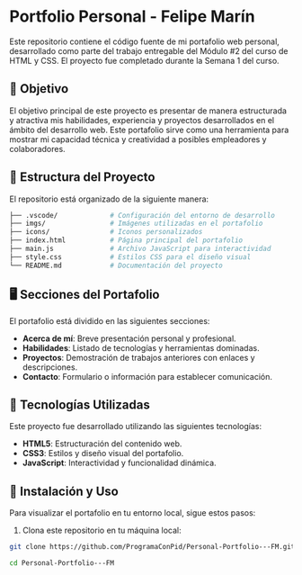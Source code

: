 # Portfolio Personal - Felipe Marín

Este repositorio contiene el código fuente de mi portafolio web personal, desarrollado como parte del trabajo entregable del Módulo #2 del curso de HTML y CSS. El proyecto fue completado durante la Semana 1 del curso.

## 🧭 Objetivo

El objetivo principal de este proyecto es presentar de manera estructurada y atractiva mis habilidades, experiencia y proyectos desarrollados en el ámbito del desarrollo web. Este portafolio sirve como una herramienta para mostrar mi capacidad técnica y creatividad a posibles empleadores y colaboradores.

## 📂 Estructura del Proyecto

El repositorio está organizado de la siguiente manera:

```graphql
├── .vscode/             # Configuración del entorno de desarrollo
├── imgs/                # Imágenes utilizadas en el portafolio
├── icons/               # Iconos personalizados
├── index.html           # Página principal del portafolio
├── main.js              # Archivo JavaScript para interactividad
├── style.css            # Estilos CSS para el diseño visual
└── README.md            # Documentación del proyecto
```

## 🖥️ Secciones del Portafolio

El portafolio está dividido en las siguientes secciones:

- **Acerca de mí**: Breve presentación personal y profesional.
- **Habilidades**: Listado de tecnologías y herramientas dominadas.
- **Proyectos**: Demostración de trabajos anteriores con enlaces y descripciones.
- **Contacto**: Formulario o información para establecer comunicación.

## 🚀 Tecnologías Utilizadas

Este proyecto fue desarrollado utilizando las siguientes tecnologías:

- **HTML5**: Estructuración del contenido web.
- **CSS3**: Estilos y diseño visual del portafolio.
- **JavaScript**: Interactividad y funcionalidad dinámica.

## 🔧 Instalación y Uso

Para visualizar el portafolio en tu entorno local, sigue estos pasos:

1. Clona este repositorio en tu máquina local:

```bash
git clone https://github.com/ProgramaConPid/Personal-Portfolio---FM.git

cd Personal-Portfolio---FM
